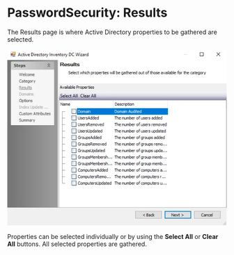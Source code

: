 # PasswordSecurity: Results

The Results page is where Active Directory properties to be gathered are selected.

![Password Security Data Collection Wizard Results page](../../../../../../static/img/product_docs/accessanalyzer/enterpriseauditor/admin/datacollector/adinventory/results.webp)

Properties can be selected individually or by using the __Select All__ or __Clear All__ buttons. All selected properties are gathered.
